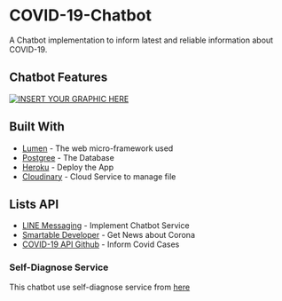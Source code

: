 # COVID-19-Chatbot
A Chatbot implementation to inform latest and reliable information about COVID-19.

## Chatbot Features
[![INSERT YOUR GRAPHIC HERE](https://res.cloudinary.com/edonovanto/image/upload/v1585837387/LINE%20Chatbot%20Preview/Line_Chatbot_Covid2-02-min_itrher.png)]()

## Built With

* [Lumen](https://lumen.laravel.com/) - The web micro-framework used
* [Postgree](https://www.postgresql.org/) - The Database
* [Heroku](https://dashboard.heroku.com/) - Deploy the App
* [Cloudinary](https://cloudinary.com/) - Cloud Service to manage file


## Lists API 
* [LINE Messaging](https://developer.smartable.ai/) - Implement Chatbot Service
* [Smartable Developer](https://developer.smartable.ai/) - Get News about Corona
* [COVID-19 API Github](https://www.postgresql.org/) - Inform Covid Cases

### Self-Diagnose Service

This chatbot use self-diagnose service from [here](https://github.com/ginanjarfm/covid19diagnose/) 
